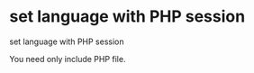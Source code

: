 # set language with PHP session
set language with PHP session

You need only include PHP file.

# <?php include 'lang_config.php';  ?>
